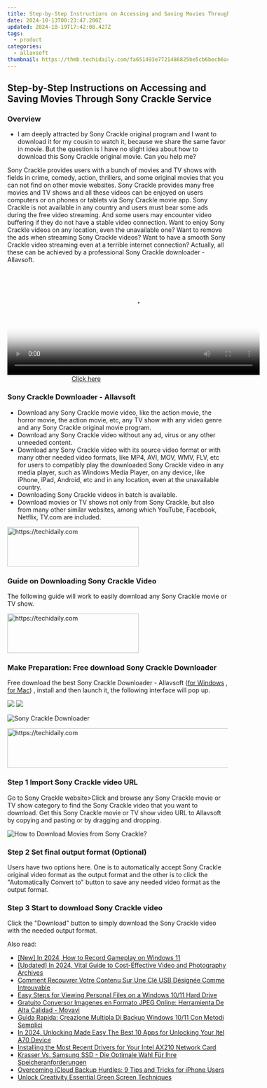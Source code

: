 ```yaml
---
title: Step-by-Step Instructions on Accessing and Saving Movies Through Sony Crackle Service
date: 2024-10-13T00:23:47.200Z
updated: 2024-10-19T17:42:08.427Z
tags:
  - product
categories:
  - allavsoft
thumbnail: https://thmb.techidaily.com/fa651493e7721486825be5cb6becb6ac17b9f66023f1145d44d12b2eec67b831.jpg
---
```


## Step-by-Step Instructions on Accessing and Saving Movies Through Sony Crackle Service

### Overview

* I am deeply attracted by Sony Crackle original program and I want to download it for my cousin to watch it, because we share the same favor in movie. But the question is I have no slight idea about how to download this Sony Crackle original movie. Can you help me?

Sony Crackle provides users with a bunch of movies and TV shows with fields in crime, comedy, action, thrillers, and some original movies that you can not find on other movie websites. Sony Crackle provides many free movies and TV shows and all these videos can be enjoyed on users computers or on phones or tablets via Sony Crackle movie app. Sony Crackle is not available in any country and users must bear some ads during the free video streaming. And some users may encounter video buffering if they do not have a stable video connection. Want to enjoy Sony Crackle videos on any location, even the unavailable one? Want to remove the ads when streaming Sony Crackle videos? Want to have a smooth Sony Crackle video streaming even at a terrible internet connection? Actually, all these can be achieved by a professional Sony Crackle downloader - Allavsoft.

<!-- affiliate ads begin -->
<span id="1983573">
					<video width="576" height="240" style="cursor:pointer"
           poster="//a.impactradius-go.com/display-clicktoplayimage/1983573.png"
           onclick="if(!this.playClicked){this.play();this.setAttribute('controls',true);this.playClicked=true;}">
	   <source src="//a.impactradius-go.com/display-ad/22993-1983573">
	   <img src="//a.impactradius-go.com/display-clicktoplayimage/1983573.png" style="border: none; height: 100%; width: 100%; object-fit: contain">
	</video>
	<div style="width:360px;text-align:center"><a href="javascript:window.open(decodeURIComponent('https%3A%2F%2Fhomestyler.sjv.io%2Fc%2F5597632%2F1983573%2F22993'), '_blank');void(0);">Click here</a></div>
</span>
<img height="0" width="0" src="https://imp.pxf.io/i/5597632/1983573/22993" style="position:absolute;visibility:hidden;" border="0" />
<!-- affiliate ads end -->

### Sony Crackle Downloader - Allavsoft

* Download any Sony Crackle movie video, like the action movie, the horror movie, the action movie, etc, any TV show with any video genre and any Sony Crackle original movie program.
* Download any Sony Crackle video without any ad, virus or any other unneeded content.
* Download any Sony Crackle video with its source video format or with many other needed video formats, like MP4, AVI, MOV, WMV, FLV, etc for users to compatibly play the downloaded Sony Crackle video in any media player, such as Windows Media Player, on any device, like iPhone, iPad, Android, etc and in any location, even at the unavailable country.
* Downloading Sony Crackle videos in batch is available.
* Download movies or TV shows not only from Sony Crackle, but also from many other similar websites, among which YouTube, Facebook, Netflix, TV.com are included.

<!-- affiliate ads begin -->
<a href="https://aligracehair.sjv.io/c/5597632/2016165/19272" target="_top" id="2016165">
  <img src="//a.impactradius-go.com/display-ad/19272-2016165" border="0" alt="https://techidaily.com" width="300" height="90"/>
</a>
<img height="0" width="0" src="https://aligracehair.sjv.io/i/5597632/2016165/19272" style="position:absolute;visibility:hidden;" border="0" />
<!-- affiliate ads end -->

### Guide on Downloading Sony Crackle Video

The following guide will work to easily download any Sony Crackle movie or TV show.

<!-- affiliate ads begin -->
<a href="https://aligracehair.sjv.io/c/5597632/1948891/19272" target="_top" id="1948891">
  <img src="//a.impactradius-go.com/display-ad/19272-1948891" border="0" alt="https://techidaily.com" width="300" height="90"/>
</a>
<img height="0" width="0" src="https://aligracehair.sjv.io/i/5597632/1948891/19272" style="position:absolute;visibility:hidden;" border="0" />
<!-- affiliate ads end -->

### Make Preparation: Free download Sony Crackle Downloader

Free download the best Sony Crackle Downloader - Allavsoft ([for Windows](https://tools.techidaily.com/allavsoft/products/) , [for Mac](https://tools.techidaily.com/allavsoft/products/)) , install and then launch it, the following interface will pop up.

[![](https://www.allavsoft.com/how-to/../images/how-to/free-download-win.jpg)](https://tools.techidaily.com/allavsoft/products/) [![](https://www.allavsoft.com/how-to/../images/how-to/free-download-mac.jpg)](https://tools.techidaily.com/allavsoft/products/)

![Sony Crackle Downloader](https://www.allavsoft.com/how-to/../images/allavsoft/screen-shot-600.jpg)

<!-- affiliate ads begin -->
<a href="https://aligracehair.sjv.io/c/5597632/1886003/19272" target="_top" id="1886003">
  <img src="//a.impactradius-go.com/display-ad/19272-1886003" border="0" alt="https://techidaily.com" width="728" height="90"/>
</a>
<img height="0" width="0" src="https://aligracehair.sjv.io/i/5597632/1886003/19272" style="position:absolute;visibility:hidden;" border="0" />
<!-- affiliate ads end -->

### Step 1 Import Sony Crackle video URL

Go to Sony Crackle website>Click and browse any Sony Crackle movie or TV show category to find the Sony Crackle video that you want to download. Get this Sony Crackle movie or TV show video URL to Allavsoft by copying and pasting or by dragging and dropping.

![How to Download Movies from Sony Crackle?](https://www.allavsoft.com/how-to/../images/how-to/download-rtmp-video/download-rtmp-video.jpg)

### Step 2 Set final output format (Optional)

Users have two options here. One is to automatically accept Sony Crackle original video format as the output format and the other is to click the "Automatically Convert to" button to save any needed video format as the output format.

### Step 3 Start to download Sony Crackle video

Click the "Download" button to simply download the Sony Crackle video with the needed output format.

<ins class="adsbygoogle"
     style="display:block"
     data-ad-format="autorelaxed"
     data-ad-client="ca-pub-7571918770474297"
     data-ad-slot="1223367746"></ins>

<ins class="adsbygoogle"
     style="display:block"
     data-ad-client="ca-pub-7571918770474297"
     data-ad-slot="8358498916"
     data-ad-format="auto"
     data-full-width-responsive="true"></ins>

<span class="atpl-alsoreadstyle">Also read:</span>
<div><ul>
<li><a href="https://on-screen-recording.techidaily.com/new-in-2024-how-to-record-gameplay-on-windows-11/"><u>[New] In 2024, How to Record Gameplay on Windows 11</u></a></li>
<li><a href="https://youtube-lab.techidaily.com/ed-in-2024-vital-guide-to-cost-effective-video-and-photography-archives/"><u>[Updated] In 2024, Vital Guide to Cost-Effective Video and Photography Archives</u></a></li>
<li><a href="https://win-docs.techidaily.com/comment-recouvrer-votre-contenu-sur-une-cle-usb-designee-comme-introuvable/"><u>Comment Recouvrer Votre Contenu Sur Une Clé USB Désignée Comme Introuvable</u></a></li>
<li><a href="https://win-docs.techidaily.com/easy-steps-for-viewing-personal-files-on-a-windows-1011-hard-drive/"><u>Easy Steps for Viewing Personal Files on a Windows 10/11 Hard Drive</u></a></li>
<li><a href="https://some-tips.techidaily.com/gratuito-conversor-imagenes-en-formato-jpeg-online-herramienta-de-alta-calidad-movavi/"><u>Gratuito Conversor Imagenes en Formato JPEG Online: Herramienta De Alta Calidad - Movavi</u></a></li>
<li><a href="https://win-docs.techidaily.com/guida-rapida-creazione-multipla-di-backup-windows-1011-con-metodi-semplici/"><u>Guida Rapida: Creazione Multipla Di Backup Windows 10/11 Con Metodi Semplici</u></a></li>
<li><a href="https://unlock-android.techidaily.com/in-2024-unlocking-made-easy-the-best-10-apps-for-unlocking-your-itel-a70-device-by-drfone-android/"><u>In 2024, Unlocking Made Easy The Best 10 Apps for Unlocking Your Itel A70 Device</u></a></li>
<li><a href="https://win-amazing.techidaily.com/installing-the-most-recent-drivers-for-your-intel-ax210-network-card/"><u>Installing the Most Recent Drivers for Your Intel AX210 Network Card</u></a></li>
<li><a href="https://win-docs.techidaily.com/krasser-vs-samsung-ssd-die-optimale-wahl-fur-ihre-speicheranforderungen/"><u>Krasser Vs. Samsung SSD - Die Optimale Wahl Für Ihre Speicheranforderungen</u></a></li>
<li><a href="https://fox-that.techidaily.com/overcoming-icloud-backup-hurdles-9-tips-and-tricks-for-iphone-users/"><u>Overcoming iCloud Backup Hurdles: 9 Tips and Tricks for iPhone Users</u></a></li>
<li><a href="https://fox-helps.techidaily.com/unlock-creativity-essential-green-screen-techniques/"><u>Unlock Creativity Essential Green Screen Techniques</u></a></li>
</ul></div>

